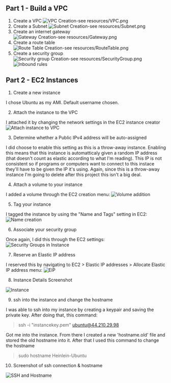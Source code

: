 ## Part 1 - Build a VPC
1. Create a VPC
![VPC Creation-see resources/VPC.png](images/VPC.png)
2. Create a Subnet
![Subnet Creation-see resources/Subnet.png](images/Subnet.png)
3. Create an internet gateway
![Gateway Creation-see resources/Gateway.png](images/Gateway.png)
4. Create a route table
![Route Table Creation-see resources/RouteTable.png](images/RouteTable.png)
5. Create a security group
![Security group Creation-see resources/SecurityGroup.png](images/SecurityGroup.png)
![Inbound rules](images/InboundRules.png)

## Part 2 - EC2 Instances
1. Create a new instance

I chose Ubuntu as my AMI. Default username chosen.

2. Attach the instance to the VPC

I attached it by changing the network settings in the EC2 instance creator
![Attach instance to VPC](images/AttachVPC.png)

3. Determine whether a Public IPv4 address will be auto-assigned

I did choose to enable this setting as this is a throw-away instance. Enabling this means that this instance is automatticaly given a random IP address (that doesn't count as elastic according to what I'm reading). This IP is not consistent so if programs or computers want to connect to this instace they'll have to be given the IP it's using. Again, since this is a throw-away instance I'm going to delete after this project this isn't a big deal.

4. Attach a volume to your instance

I added a volume through the EC2 creation menu:
![Volume addition](images/Volume.png)

5. Tag your instance

I tagged the instance by using the "Name and Tags" setting in EC2:
![Name creation](images/Name.png)

6. Associate your security group

Once again, I did this through the EC2 settings:
![Security Groups in Instance](images/SecurityGroup_Instance.png)

7. Reserve an Elastic IP address

I reserved this by navigating to EC2 > Elastic IP addresses > Allocate Elastic IP address menu:
![EIP](images/EIP.png)

8. Instance Details Screenshot

![Instance](images/InstanceCreation.png)

9. ssh into the instance and change the hostname

I was able to ssh into my instance by creating a keypair and saving the private key.
After doing that, this command:
> ssh -i "instancekey.pem" ubuntu@44.210.29.98

Got me into the instance. From there I created a new 'hostname.old' file and stored the old hostname into it. After that I used this command to change the hostname

> sudo hostname Heinlein-Ubuntu

10. Screenshot of ssh connection & hostname

![SSH and Hostname](images/sshWithHostname.png)